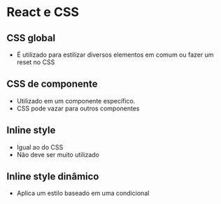 # React e CSS

## CSS global

- É utilizado para estilizar diversos elementos em comum ou fazer um reset no CSS

## CSS de componente

- Utilizado em um componente específico.
- CSS pode vazar para outros componentes

## Inline style

- Igual ao do CSS
- Não deve ser muito utilizado

## Inline style dinâmico

- Aplica um estilo baseado em uma condicional